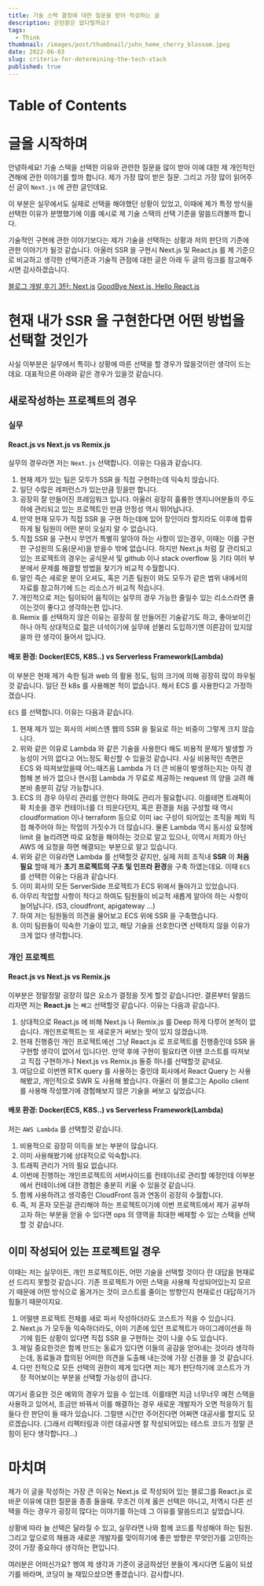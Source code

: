 ```yaml
---
title: 기술 스택 결정에 대한 질문을 받아 작성하는 글
description: 은탄환은 없다랄까요?
tags:
  - Think
thumbnail: /images/post/thumbnail/john_home_cherry_blossom.jpeg
date: 2022-06-03
slug: criteria-for-determining-the-tech-stack
published: true
---
```


# Table of Contents

# 글을 시작하며

안녕하세요! 기술 스택을 선택한 이유와 관련한 질문을 많이 받아 이에 대한 제 개인적인 견해에 관한 이야기를 할까 합니다. 제가 가장 많이 받은 질문. 그리고 가장 많이 읽어주신 글이 `Next.js` 에 관한 글인데요.

이 부분은 실무에서도 실제로 선택을 해야했던 상황이 있었고, 이때에 제가 특정 방식을 선택한 이유가 분명했기에 이를 예시로 제 기술 스택의 선택 기준을 말씀드려볼까 합니다.

기술적인 구현에 관한 이야기보다는 제가 기술을 선택하는 상황과 저의 판단의 기준에 관한 이야기가 될것 같습니다. 아울러 SSR 을 구현시 Next.js 및 React.js 를 제 기준으로 비교하고 생각한 선택기준과 기술적 관점에 대한 글은 아래 두 글의 링크를 참고해주시면 감사하겠습니다.

[블로그 개발 후기 3탄: Next.js](https://devlog.juntae.kim/post/blog-development-review-3)
[GoodBye Next.js, Hello React.js](https://devlog.juntae.kim/post/good-bye-nextjs)

# 현재 내가 SSR 을 구현한다면 어떤 방법을 선택할 것인가

사실 이부분은 실무에서 특히나 상황에 따른 선택을 할 경우가 많을것이란 생각이 드는데요. 대표적으론 아래와 같은 경우가 있을것 같습니다.

## 새로작성하는 프로젝트의 경우

### 실무

#### React.js vs Next.js vs Remix.js

실무의 경우라면 저는 `Next.js` 선택합니다. 이유는 다음과 같습니다.

1. 현재 제가 있는 팀은 모두가 SSR 을 직접 구현하는데 익숙치 않습니다.
2. 일단 수많은 레퍼런스가 있는만큼 믿을만 합니다.
3. 굉장히 잘 만들어진 프레임워크 입니다. 아울러 굉장히 훌륭한 엔지니어분들의 주도하에 관리되고 있는 프로젝트인 만큼 안정성 역시 뛰어납니다.
4. 만약 현재 모두가 직접 SSR 을 구현 하는데에 있어 장인이라 할지라도 이후에 합류하게 될 팀원이 어떤 분이 오실지 알 수 없습니다.
5. 직접 SSR 을 구현시 무언가 특별히 알아야 하는 사항이 있는경우, 이때는 이를 구현한 구성원의 도움(문서)을 받을수 밖에 없습니다. 하지만 Next.js 처럼 잘 관리되고 있는 프로젝트의 경우는 공식문서 및 github 이나 stack overflow 등 기타 여러 부분에서 문제를 해결할 방법을 찾기가 비교적 수월합니다.
6. 말인 즉슨 새로운 분이 오셔도, 혹은 기존 팀원이 와도 모두가 같은 범위 내에서의 자료를 참고하기에 드는 리소스가 비교적 적습니다.
7. 개인적으로 저는 팀이되어 움직이는 실무의 경우 가능한 줄일수 있는 리소스라면 줄이는것이 좋다고 생각하는편 입니다.
8. Remix 를 선택하지 않은 이유는 굉장히 잘 만들어진 기술같기도 하고, 좋아보이긴 하나 아직 상대적으로 젊은 녀석이기에 실무에 섣불리 도입하기엔 이른감이 있지않을까 란 생각이 들어서 입니다.

#### 배포 환경: Docker(ECS, K8S..) vs Serverless Framework(Lambda)

이 부분은 현재 제가 속한 팀과 web 의 활용 정도, 팀의 크기에 의해 굉장히 많이 좌우될것 같습니다. 일단 전 k8s 를 사용해본 적이 없습니다. 해서 ECS 를 사용한다고 가정하겠습니다.

`ECS` 를 선택합니다. 이유는 다음과 같습니다.

1. 현재 제가 있는 회사의 서비스엔 웹의 SSR 을 필요로 하는 비중이 그렇게 크지 않습니다.
2. 위와 같은 이유로 Lambda 와 같은 기술을 사용한다 해도 비용적 문제가 발생할 가능성이 거의 없다고 어느정도 확신할 수 있을것 같습니다. 사실 비용적인 측면은 ECS 와 따져보았을때 어느때즈음 Lambda 가 더 큰 비용이 발생하는지는 아직 경험해 본 바가 없으나 현시점 Lambda 가 무료로 제공하는 request 의 양을 고려 해 본바 충분히 감당 가능합니다.
3. ECS 의 경우 아무리 관리를 안한다 하여도 관리가 필요합니다. 이를테면 트래픽이 확 치솟을 경우 컨테이너를 더 띄운다던지, 혹은 환경을 처음 구성할 때 역시 cloudformation 이나 terraform 등으로 이미 iac 구성이 되어있는 조직을 제외 직접 해주어야 하는 작업의 가짓수가 더 많습니다. 물론 Lambda 역시 동시성 요청에 limit 을 늘리려면 따로 요청을 해야하는 것으로 알고 있으나, 이역시 저희가 아닌 AWS 에 요청을 하면 해결되는 부분으로 알고 있습니다.
4. 위와 같은 이유라면 Lambda 를 선택할것 같지만, 실제 저희 조직내 **SSR** 이 **처음 필요** 할때 제가 **초기 프로젝트의 구조 및 인프라 환경**을 구축 하였는데요. 이때 `ECS` 를 선택한 이유는 다음과 같습니다.
5. 이미 회사의 모든 ServerSide 프로젝트가 ECS 위에서 돌아가고 있었습니다.
6. 아무리 작업할 사항이 적다고 하여도 팀원들이 비교적 새롭게 알아야 하는 사항이 늘어납니다. (S3, cloudfront, apigateway ...)
7. 하여 저는 팀원들의 의견을 물어보고 ECS 위에 SSR 을 구축했습니다.
8. 이미 팀원들이 익숙한 기술이 있고, 해당 기술을 선호한다면 선택하지 않을 이유가 크게 없다 생각합니다.

### 개인 프로젝트

#### React.js vs Next.js vs Remix.js

이부분은 정말정말 굉장히 많은 요소가 결정을 짓게 할것 같습니다만. 결론부터 말씀드리자면 저는 **React.js** 는 `빼고` 선택할것 같습니다. 이유는 다음과 같습니다.

1. 상대적으로 React.js 에 비해 Next.js 나 Remix.js 를 Deep 하게 다루어 본적이 없습니다. 개인프로젝트는 또 새로운거 써보는 맛이 있지 않겠습니까.
2. 현재 진행중인 개인 프로젝트에선 그냥 React.js 로 프로젝트를 진행중인데 SSR 을 구현할 생각이 없어서 입니다만. 만약 후에 구현이 필요타면 이땐 코스트를 따져보고 직접 구현하거나 Next.js vs Remix.js 둘중 하나를 선택할것 같네요.
3. 여담으로 이번엔 RTK query 를 사용하는 중인데 회사에서 React Query 는 사용해봤고, 개인적으로 SWR 도 사용해 봤습니다. 아울러 이 블로그는 Apollo client 를 사용해 작성했기에 경험해보지 않은 기술을 써보고 싶었습니다.

#### 배포 환경: Docker(ECS, K8S..) vs Serverless Framework(Lambda)

저는 `AWS Lambda` 를 선택할것 같습니다.

1. 비용적으로 굉장히 이득을 보는 부분이 많습니다.
2. 이미 사용해봤기에 상대적으로 익숙합니다.
3. 트래픽 관리가 거의 필요 없습니다.
4. 이번에 진행하는 개인프로젝트의 서버사이드를 컨테이너로 관리할 예정인데 이부분에서 컨테이너에 대한 경험은 충분히 키울 수 있을것 같습니다.
5. 함께 사용하려고 생각중인 CloudFront 등과 연동이 굉장히 수월합니다.
6. 즉, 저 혼자 모든걸 관리해야 하는 프로젝트이기에 이번 프로젝트에서 제가 공부하고자 하는 부분을 얻을 수 있다면 ops 의 영역을 최대한 배제할 수 있는 스택을 선택할 것 같습니다.

## 이미 작성되어 있는 프로젝트일 경우

이때는 저는 실무이든, 개인 프로젝트이든, 어떤 기술을 선택할 것이다 란 대답을 현재로선 드리지 못할것 같습니다. 기존 프로젝트가 어떤 스택을 사용해 작성되어있는지 모르기 때문에 어떤 방식으로 옮겨가는 것이 코스트를 줄이는 방향인지 현재로선 대답하기가 힘들기 때문이지요.

1. 어떨땐 프로젝트 전체를 새로 파서 작성하더라도 코스트가 적을 수 있습니다.
2. Next.js 가 모두들 익숙하더라도, 이미 기존에 있던 프로젝트가 마이그레이션을 하기에 힘든 상황이 있다면 직접 SSR 을 구현하는 것이 나을 수도 있습니다.
3. 제일 중요한것은 함께 만드는 동료가 있다면 이들의 공감을 얻어내는 것이라 생각하는데, 동료들과 합의된 어떠한 의견을 도출해 내는것에 가장 신경을 쓸 것 같습니다.
4. 다만 전적으로 모든 선택의 권한이 제게 있다면 저는 제가 판단하기에 코스트가 가장 적어보이는 부분을 선택할 가능성이 큽니다.

여기서 중요한 것은 예외의 경우가 있을 수 있는데. 이를태면 지금 너무너무 예전 스택을 사용하고 있어서, 조금만 바꿔서 이를 해결하는 경우 새로운 개발자가 오면 적응하기 힘들다 란 판단이 들 때가 있습니다. 그럴땐 시간만 주어진다면 어쩌면 대공사를 할지도 모르겠습니다. (그래서 리펙터링과 이런 대공사엔 잘 작성되어있는 테스트 코드가 정말 큰 힘이 된다 생각합니다...)

# 마치며

제가 이 글을 작성하는 가장 큰 이유는 Next.js 로 작성되어 있는 블로그를 React.js 로 바꾼 이유에 대한 질문을 종종 들을때. 무조건 이게 옳은 선택은 아니고, 저역시 다른 선택을 하는 경우가 굉장히 많다는 이야기를 하는데 그 이유를 말씀드리고 싶었습니다.

상황에 따라 늘 선택은 달라질 수 있고, 실무라면 나와 함께 코드를 작성해야 하는 팀원. 그리고 앞으로의 채용과 새로운 개발자를 맞이하기에 좋은 방향은 무엇인가를 고민하는것이 가장 중요하다 생각하는 편입니다.

여러분은 어떠신가요? 행여 제 생각과 기준이 궁금하셨던 분들이 계시다면 도움이 되셨기를 바라며, 코딩이 늘 재밌으셨으면 좋겠습니다. 감사합니다.
